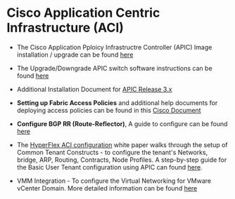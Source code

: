 # Cisco Application Centric Infrastructure (ACI)

* The Cisco Application Pploicy Infrastructre Controller (APIC) Image installation / upgrade can be found [here](https://www.cisco.com/c/en/us/td/docs/switches/datacenter/aci/apic/sw/2-x/managing_ACI_fabric_upgrades_and_downgrades/b_Managing_ACI_Fabric_Upgrades_and_Downgrades/b_Managing_ACI_Fabric_Upgrades_and_Downgrades_chapter_011.html)

* The Upgrade/Downgrade APIC switch software instructions can be found [here](https://www.cisco.com/c/en/us/td/docs/switches/datacenter/aci/apic/sw/2-x/managing_ACI_fabric_upgrades_and_downgrades/b_Managing_ACI_Fabric_Upgrades_and_Downgrades/b_Managing_ACI_Fabric_Upgrades_and_Downgrades_chapter_01.html)

* Additional Installation Document for [APIC Release 3.x](https://www.cisco.com/c/en/us/td/docs/switches/datacenter/aci/apic/sw/3-x/getting_started/b_APIC_Getting_Started_Guide_Rel_3_x/b_APIC_Getting_Started_Guide_Rel_3_x_chapter_010.html#id_46018)
  
* **Setting up Fabric Access Policies** and additional help documents for deploying access policies can be found in this [Cisco Document](https://www.cisco.com/c/en/us/td/docs/switches/datacenter/aci/apic/sw/3-x/virtualization/b_ACI_Virtualization_Guide_3_1_1/b_ACI_Virtualization_Guide_3_1_1_chapter_011.html#task_B1604EE648004DD4B2FEE5C2A910E241)
  
* **Configure BGP RR (Route-Reflector)**, A guide to configure can be found [here](https://www.cisco.com/c/en/us/td/docs/switches/datacenter/aci/apic/sw/2-x/L3_config/b_Cisco_APIC_Layer_3_Configuration_Guide/b_Cisco_APIC_Layer_3_Configuration_Guide_chapter_01001.html)
  
* The [HyperFlex ACI configuration](https://www.cisco.com/c/en/us/products/collateral/hyperconverged-infrastructure/hyperflex-hx-series/whitepaper_c11-738327.html) white paper walks through the setup of Common Tenant Constructs - to configure the tenant's Networks, bridge, ARP, Routing, Contracts, Node Profiles. A step-by-step guide for the Basic User Tenant configuration using APIC can found [here](https://www.cisco.com/c/en/us/td/docs/switches/datacenter/aci/apic/sw/3-x/basic_config/b_APIC_Basic_Config_Guide_3_x/b_APIC_Basic_Config_Guide_3_x_chapter_0101.html). 
  
* VMM Integration - To configure the Virtual Networking for VMware vCenter Domain. More detailed information can be found [here](https://www.cisco.com/c/en/us/td/docs/switches/datacenter/aci/apic/sw/3-x/virtualization/b_ACI_Virtualization_Guide_3_1_1/b_ACI_Virtualization_Guide_3_1_1_chapter_011.html)